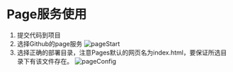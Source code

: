 # Page服务使用
1. 提交代码到项目
2. 选择Github的page服务
![pageStart](https://images.gitee.com/uploads/images/2019/1111/154823_5a2fa5db_5267594.png)
3. 选择正确的部署目录，注意Pages默认的网页名为index.html，要保证所选目录下有该文件存在。
![pageConfig](https://images.gitee.com/uploads/images/2019/1111/155125_771d8ac4_5267594.png)